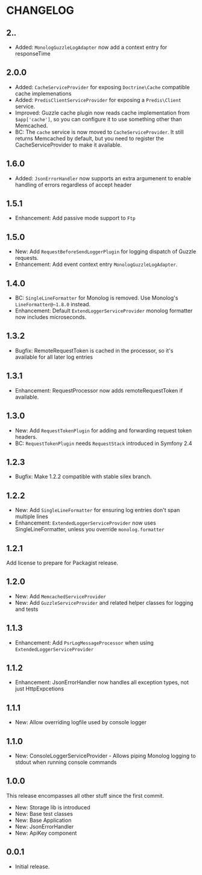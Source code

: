 CHANGELOG
=========

2.*.*
-----

* Added: `MonologGuzzleLogAdapter` now add a context entry for responseTime

2.0.0
-----

* Added: `CacheServiceProvider` for exposing `Doctrine\Cache` compatible cache implemenations
* Added: `PredisClientServiceProvider` for exposing a `Predis\Client` service.
* Improved: Guzzle cache plugin now reads cache implementation from `$app['cache']`, so you can configure it to use something other than Memcached.
* BC: The `cache` service is now moved to `CacheServiceProvider`. It still returns Memcached by default, but you need to register the CacheServiceProvider to make it available.

1.6.0
-----

* Added: `JsonErrorHandler` now supports an extra argumenent to enable handling of errors regardless of accept header

1.5.1
-----

* Enhancement: Add passive mode support to `Ftp`

1.5.0
-----

* New: Add `RequestBeforeSendLoggerPlugin` for logging dispatch of Guzzle requests.
* Enhancement: Add event context entry `MonologGuzzleLogAdapter`.

1.4.0
-----

* BC: `SingleLineFormatter` for Monolog is removed. Use Monolog's `LineFormatter@~1.8.0` instead.
* Enhancement: Default `ExtendLoggerServiceProvider` monolog formatter now includes microseconds.

1.3.2
-----

* Bugfix: RemoteRequestToken is cached in the processor, so it's available for all later log entries

1.3.1
-----

* Enhancement: RequestProcessor now adds remoteRequestToken if available.

1.3.0
-----

* New: Add `RequestTokenPlugin` for adding and forwarding request token headers.
* BC: `RequestTokenPlugin` needs `RequestStack` introduced in Symfony 2.4

1.2.3
-----

* Bugfix: Make 1.2.2 compatible with stable silex branch.

1.2.2
-----

* New: Add `SingleLineFormatter` for ensuring log entries don't span multiple lines
* Enhancement: `ExtendedLoggerServiceProvider` now uses SingleLineFormatter, unless you override `monolog.formatter`

1.2.1
-----

Add license to prepare for Packagist release.

1.2.0
-----

* New: Add `MemcachedServiceProvider`
* New: Add `GuzzleServiceProvider` and related helper classes for logging and tests

1.1.3
-----

* Enhancement: Add `PsrLogMessageProcessor` when using `ExtendedLoggerServiceProvider`

1.1.2
-----

* Enhancement: JsonErrorHandler now handles all exception types, not just HttpExpcetions

1.1.1
-----

* New: Allow overriding logfile used by console logger

1.1.0
-----

* New: ConsoleLoggerServiceProvider - Allows piping Monolog logging to stdout when running console commands

1.0.0
-----

This release encompasses all other stuff since the first commit.

* New: Storage lib is introduced
* New: Base test classes
* New: Base Application
* New: JsonErrorHandler
* New: ApiKey component

0.0.1
-----
* Initial release.
